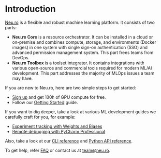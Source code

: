 # Introduction

[Neu.ro](https://neu.ro) is a flexible and robust machine learning platform. It consists of two parts:

* **Neu.ro Core** is a resource orchestrator. It can be installed in a cloud or on-premise and combines compute, storage, and environments \(Docker images\) in one system with single sign-on authentication \(SSO\) and advanced permission management system. This part frees teams from DevOps.
* **Neu.ro Toolbox** is a toolset integrator. It contains integrations with various open-source and commercial tools required for modern ML/AI development. This part addresses the majority of MLOps issues a team may have.

If you are new to Neu.ro, here are two simple steps to get started:

* [Sign up](https://neu.ro) and get 100h of GPU compute for free.
* Follow our [Getting Started](getting-started.md) guide.

If you want to dig deeper, take a look at various ML development guides we carefully craft for you, for example:

* [Experiment tracking with Weights and Biases](toolbox/experiment-tracking-with-weights-and-biases/)
* [Remote debugging with PyCharm Professional](toolbox/remote-debugging-with-pycharm-professional.md)

Also, take a look at our [CLI reference](references/cli-reference/) and [Python API reference](https://neuromation-sdk.readthedocs.io/en/latest/).

To get help, refer [FAQ](references/faq.md) or contact us at [team@neu.ro](mailto:team@neu.ro).

